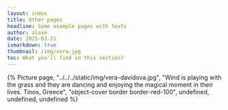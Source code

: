 ```yaml
---
layout: index
title: Other pages
headline: Some example pages with texts
author: aloxe
date: 2025-03-21
ismarkdown: true
thumbnail: /img/vera.jpg
toc: What you'll find in this section?
---
```


{% Picture page, "../../../static/img/vera-davidova.jpg", "Wind is playing with the grass and they are dancing and enjoying the magical moment in their lives. Tinos, Greece", "object-cover border border-red-100", undefined, undefined, undefined %}
<!-- 
Picture attributes: 
page, file name, alt text, class, widths, formats, sizes 
    -->
